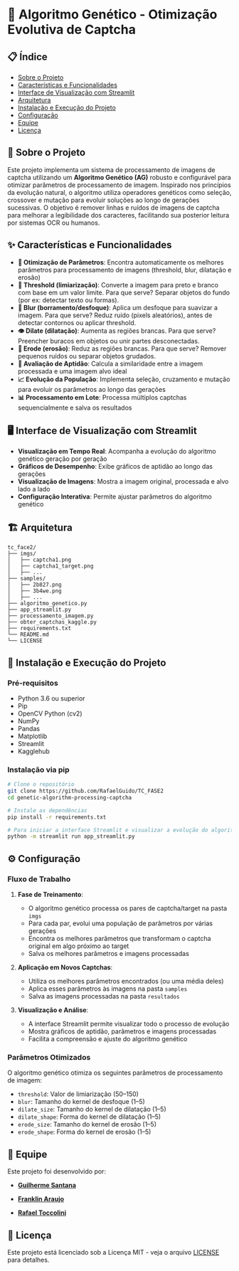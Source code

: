# 🧬 Algoritmo Genético - Otimização Evolutiva de Captcha

## 📋 Índice

- [Sobre o Projeto](#-sobre-o-projeto)
- [Características e Funcionalidades](#-características-e-funcionalidades)
- [Interface de Visualização com Streamlit](#-interface-de-visualização-com-streamlit)
- [Arquitetura](#-arquitetura)
- [Instalação e Execução do Projeto](#-instalação-e-execução-do-projeto)
- [Configuração](#-configuração)
- [Equipe](#-equipe)
- [Licença](#-licença)

## 🎯 Sobre o Projeto

Este projeto implementa um sistema de processamento de imagens de captcha utilizando um **Algoritmo Genético (AG)** robusto e configurável para otimizar parâmetros de processamento de imagem. Inspirado nos princípios da evolução natural, o algoritmo utiliza operadores genéticos como seleção, crossover e mutação para evoluir soluções ao longo de gerações sucessivas. O objetivo é remover linhas e ruídos de imagens de captcha para melhorar a legibilidade dos caracteres, facilitando sua posterior leitura por sistemas OCR ou humanos.

## ✨ Características e Funcionalidades

- **🔧 Otimização de Parâmetros**: Encontra automaticamente os melhores parâmetros para processamento de imagens (threshold, blur, dilatação e erosão)
- **🔄 Threshold (limiarização)**: Converte a imagem para preto e branco com base em um valor limite. Para que serve? Separar objetos do fundo (por ex: detectar texto ou formas).
- **📝 Blur (borramento/desfoque)**: Aplica um desfoque para suavizar a imagem. Para que serve? Reduz ruído (pixels aleatórios), antes de detectar contornos ou aplicar threshold.
- **👁️ Dilate (dilatação)**: Aumenta as regiões brancas. Para que serve? Preencher buracos em objetos ou unir partes desconectadas.
- **🚀 Erode (erosão)**: Reduz as regiões brancas. Para que serve? Remover pequenos ruídos ou separar objetos grudados.
- **🎲 Avaliação de Aptidão**: Calcula a similaridade entre a imagem processada e uma imagem alvo ideal
- **📈 Evolução da População**: Implementa seleção, cruzamento e mutação para evoluir os parâmetros ao longo das gerações
- **📊 Processamento em Lote**: Processa múltiplos captchas sequencialmente e salva os resultados

## 🖥️ Interface de Visualização com Streamlit
- **Visualização em Tempo Real**: Acompanha a evolução do algoritmo genético geração por geração
- **Gráficos de Desempenho**: Exibe gráficos de aptidão ao longo das gerações
- **Visualização de Imagens**: Mostra a imagem original, processada e alvo lado a lado
- **Configuração Interativa**: Permite ajustar parâmetros do algoritmo genético

## 🏗️ Arquitetura

```
tc_face2/
├── imgs/
│   ├── captcha1.png
│   ├── captcha1_target.png
│   ├── ...
├── samples/
│   ├── 2b827.png
│   ├── 3b4we.png
│   ├── ...
├── algoritmo_genetico.py
├── app_streamlit.py
├── processamento_imagem.py
├── obter_captchas_kaggle.py
├── requirements.txt
└── README.md
└── LICENSE
```

## 🚀 Instalação e Execução do Projeto

### Pré-requisitos

- Python 3.6 ou superior
- Pip
- OpenCV Python (cv2)
- NumPy
- Pandas
- Matplotlib
- Streamlit
- Kagglehub

### Instalação via pip

```bash
# Clone o repositório
git clone https://github.com/RafaelGuido/TC_FASE2
cd genetic-algorithm-processing-captcha

# Instale as dependências
pip install -r requirements.txt

# Para iniciar a interface Streamlit e visualizar a evolução do algoritmo genético:
python -m streamlit run app_streamlit.py
```

## ⚙️ Configuração

### Fluxo de Trabalho

1. **Fase de Treinamento**:
   - O algoritmo genético processa os pares de captcha/target na pasta `imgs`
   - Para cada par, evolui uma população de parâmetros por várias gerações
   - Encontra os melhores parâmetros que transformam o captcha original em algo próximo ao target
   - Salva os melhores parâmetros e imagens processadas

2. **Aplicação em Novos Captchas**:
   - Utiliza os melhores parâmetros encontrados (ou uma média deles)
   - Aplica esses parâmetros às imagens na pasta `samples`
   - Salva as imagens processadas na pasta `resultados`

3. **Visualização e Análise**:
   - A interface Streamlit permite visualizar todo o processo de evolução
   - Mostra gráficos de aptidão, parâmetros e imagens processadas
   - Facilita a compreensão e ajuste do algoritmo genético

### Parâmetros Otimizados
O algoritmo genético otimiza os seguintes parâmetros de processamento de imagem:

- `threshold`: Valor de limiarização (50–150)
- `blur`: Tamanho do kernel de desfoque (1–5)
- `dilate_size`: Tamanho do kernel de dilatação (1–5)
- `dilate_shape`: Forma do kernel de dilatação (1–5)
- `erode_size`: Tamanho do kernel de erosão (1–5)
- `erode_shape`: Forma do kernel de erosão (1–5)

## 👥 Equipe

Este projeto foi desenvolvido por:

- **[Guilherme Santana](https://www.linkedin.com/in/guilherme-santana-04360917a/)**

- **[Franklin Araujo](https://www.linkedin.com/in/franklinarauj/)**

- **[Rafael Toccolini](https://www.linkedin.com/in/rafaeltoccolini/)**

## 📄 Licença

Este projeto está licenciado sob a Licença MIT - veja o arquivo [LICENSE](LICENSE) para detalhes.